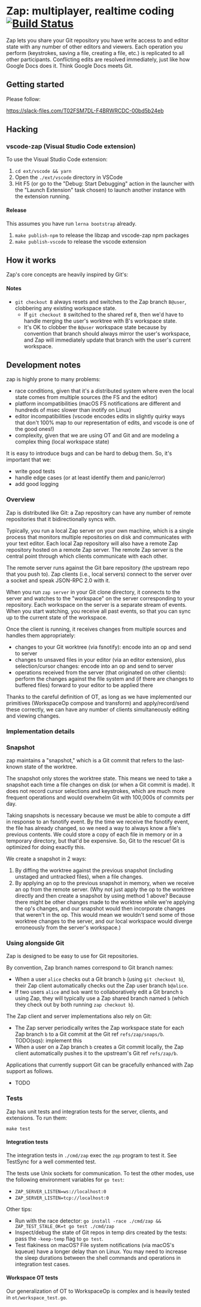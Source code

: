 # Zap: multiplayer, realtime coding [![Build Status](https://travis-ci.com/sourcegraph/zap.svg?token=d6c4S5NK6rz4BbFj9G2N&branch=master)](https://travis-ci.com/sourcegraph/zap)

Zap lets you share your Git repository you have write access to and editor state with any number of other editors and viewers. Each operation you perform (keystrokes, saving a file, creating a file, etc.) is replicated to all other participants. Conflicting edits are resolved immediately, just like how Google Docs does it. Think Google Docs meets Git.

## Getting started

Please follow:

https://slack-files.com/T02FSM7DL-F4BRWRCDC-00bd5b24eb

## Hacking

### vscode-zap (Visual Studio Code extension)

To use the Visual Studio Code extension:

1. `cd ext/vscode && yarn`
2. Open the `./ext/vscode` directory in VSCode
3. Hit F5 (or go to the "Debug: Start Debugging" action in the launcher with the "Launch Extension" task chosen) to launch another instance with the extension running.

#### Release

This assumes you have run `lerna bootstrap` already.

1. `make publish-npm` to release the libzap and vscode-zap npm packages
1. `make publish-vscode` to release the vscode extension

## How it works

Zap's core concepts are heavily inspired by Git's:


#### Notes

* `git checkout B` always resets and switches to the Zap branch `B@user`, clobbering any existing workspace state.
  * If `git checkout B` switched to the shared ref `B`, then we'd have to handle merging the user's worktree with B's workspace state.
  * It's OK to clobber the `B@user` workspace state because by convention that branch should always mirror the user's workspace, and Zap will immediately update that branch with the user's current workspace.

## Development notes

zap is highly prone to many problems:

* race conditions, given that it's a distributed system where even the local state comes from multiple sources (the FS and the editor)
* platform incompatibilities (macOS FS notifications are different and hundreds of msec slower than inotify on Linux)
* editor incompatibilities (vscode encodes edits in slightly quirky ways that don't 100% map to our representation of edits, and vscode is one of the good ones!)
* complexity, given that we are using OT and Git and are modeling a complex thing (local workspace state)

It is easy to introduce bugs and can be hard to debug them. So, it's important that we:

* write good tests
* handle edge cases (or at least identify them and panic/error)
* add good logging

### Overview

Zap is distributed like Git: a Zap repository can have any number of remote repositories that it bidirectionally syncs with.

Typically, you run a local Zap server on your own machine, which is a single process that monitors multiple repositories on disk and communicates with your text editor. Each local Zap repository will also have a remote Zap repository hosted on a remote Zap server. The remote Zap server is the central point through which clients communicate with each other.

The remote server runs against the Git bare repository (the upstream repo that you push to). Zap clients (i.e., local servers) connect to the server over a socket and speak JSON-RPC 2.0 with it.

When you run `zap server` in your Git clone directory, it connects to the server and watches to the "workspace" on the server corresponding to your repository. Each workspace on the server is a separate stream of events. When you start watching, you receive all past events, so that you can sync up to the current state of the workspace.

Once the client is running, it receives changes from multiple sources and handles them appropriately:

* changes to your Git worktree (via fsnotify): encode into an op and send to server
* changes to unsaved files in your editor (via an editor extension), plus selection/cursor changes: encode into an op and send to server
* operations received from the server (that originated on other clients): perform the changes against the file system and (if there are changes to buffered files) forward to your editor to be applied there

Thanks to the careful definition of OT, as long as we have implemented our primitives (WorkspaceOp compose and transform) and apply/record/send these correctly, we can have any number of clients simultaneously editing and viewing changes.

### Implementation details

### Snapshot

zap maintains a "snapshot," which is a Git commit that refers to the last-known state of the worktree.

The snapshot only stores the worktree state. This means we need to take a snapshot each time a file changes on disk (or when a Git commit is made). It does not record cursor selections and keystrokes, which are much more frequent operations and would overwhelm Git with 100,000s of commits per day.

Taking snapshots is necessary because we must be able to compute a diff in response to an fsnotify event. By the time we receive the fsnotify event, the file has already changed, so we need a way to always know a file's previous contents. We could store a copy of each file in memory or in a temporary directory, but that'd be expensive. So, Git to the rescue! Git is optimized for doing exactly this.

We create a snapshot in 2 ways:

1. By diffing the worktree against the previous snapshot (including unstaged and untracked files), when a file changes.
2. By applying an op to the previous snapshot in memory, when we receive an op from the remote server. (Why not just apply the op to the worktree directly and then create a snapshot by using method 1 above? Because there might be other changes made to the worktree while we're applying the op's changes, and our snapshot would then incorporate changes that weren't in the op. This would mean we wouldn't send some of those worktree changes to the server, and our local workspace would diverge erroneously from the server's workspace.)

### Using alongside Git

Zap is designed to be easy to use for Git repositories.

By convention, Zap branch names correspond to Git branch names:

* When a user `alice` checks out a Git branch `b` (using `git checkout b`), their Zap client automatically checks out the Zap user branch `b@alice`.
* If two users `alice` and `bob` want to collaboratively edit a Git branch `b` using Zap, they will typically use a Zap shared branch named `b` (which they check out by both running `zap checkout b`).

The Zap client and server implementations also rely on Git:

* The Zap server periodically writes the Zap workspace state for each Zap branch `b` to a Git commit at the Git ref `refs/zap/snaps/b`. TODO(sqs): implement this
* When a user on a Zap branch `b` creates a Git commit locally, the Zap client automatically pushes it to the upstream's Git ref `refs/zap/b`.

Applications that currently support Git can be gracefully enhanced with Zap support as follows.

* TODO

### Tests

Zap has unit tests and integration tests for the server, clients, and extensions. To run them:

```
make test
```

#### Integration tests

The integration tests in `./cmd/zap` exec the `zqp` program to test it. See TestSync for a well commented test.

The tests use Unix sockets for communication. To test the other modes, use the following environment variables for `go test`:

* `ZAP_SERVER_LISTEN=ws://localhost:0`
* `ZAP_SERVER_LISTEN=tcp://localhost:0`

Other tips:

* Run with the race detector: `go install -race ./cmd/zap && ZAP_TEST_STALE_OK=t go test ./cmd/zap`
* Inspect/debug the state of Git repos in temp dirs created by the tests: pass the `-keep-temp` flag to `go test`.
* Test flakiness on macOS? File system notifications (via macOS's kqueue) have a longer delay than on Linux. You may need to increase the sleep durations between the shell commands and operations in integration test cases.

#### Workspace OT tests

Our generalization of OT to WorkspaceOp is complex and is heavily tested in `ot/workspace_test.go`.
